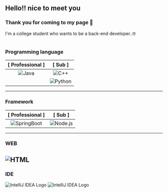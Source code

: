 <!--Heading-->

## Hello!! nice to meet you
### Thank you for coming to my page 🥳
I'm a college student who wants to be a back-end developer..🤓

#

<!--Table-->
### Programming language

| [ Professional ]|[ Sub ]|
|:--:|:--:|
|![Java](https://img.shields.io/badge/java-41454A?style=for-the-badge&logo=java&logoColor=white)|![C++](https://img.shields.io/badge/c++-AA00FF?style=for-the-badge&logo=c%2B%2B&logoColor=white)|
||![Python](https://img.shields.io/badge/Python-3776AB?style=for-the-badge&logo=Python&logoColor=white)
-----------

### Framework

| [ Professional ]|[ Sub ]|
|:--:|:--:|
|![SpringBoot](https://img.shields.io/badge/SpringBoot-6DB33F?style=for-the-badge&logo=SpringBoot&logoColor=white)|![Node.js](https://img.shields.io/badge/Node.js-FECC00?style=for-the-badge&logo=Node.js&logoColor=white)|
----
### WEB
![HTML](https://camo.githubusercontent.com/0c3a16a22ae058cfe38a06dc9ea16404cf006409262f547c9ccfa3ec8b30f71e/68747470733a2f2f696d672e736869656c64732e696f2f62616467652f2d48544d4c352d4533344632363f7374796c653d666c61742d737175617265266c6f676f3d68746d6c35266c6f676f436f6c6f723d7768697465)
---
### IDE
![IntelliJ IDEA Logo](https://blog.kakaocdn.net/dn/FOkhb/btrFiTglUYX/Z8H8eEieh7hyxJceUTf8W1/img.png)
![IntelliJ IDEA Logo](https://codersera.com/blog/wp-content/uploads/2019/08/visual-studio-code-codersera.jpg)


